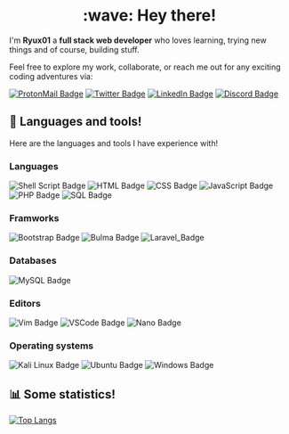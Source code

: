 <h1 align="center">:wave: Hey there!</h1>

I'm **Ryux01** a **full stack web developer** who loves learning, trying new things and of course, building stuff.

Feel free to explore my work, collaborate, or reach me out for any exciting coding adventures via:

[![ProtonMail Badge](https://img.shields.io/badge/-ProtonMail-blueviolet?style=flat-square&logo=ProtonMail&logoColor=white)](mailto:ryux01x@protonmail.com)
[![Twitter Badge](https://img.shields.io/badge/-Twitter-1CA0F1?style=flat-square&logo=twitter&logoColor=white)](https://twitter.com/ryux01_)
[![LinkedIn Badge](https://img.shields.io/badge/-LinkedIn-0A66C2?style=flat-square&logo=Linkedin&logoColor=white)](https://www.linkedin.com/in/melissah01/)
[![Discord Badge](https://img.shields.io/badge/-Discord-7289DA?style=flat-square&logo=Discord&logoColor=white)](https://discord.com/users/8877)

## :toolbox: Languages and tools!
Here are the languages and tools I have experience with!

### Languages
![Shell Script Badge](https://img.shields.io/badge/-Shell_Script-4EAA25?style=for-the-badge&logo=GNU+Bash&logoColor=white)
![HTML Badge](https://img.shields.io/badge/-HTML-E34F26?style=for-the-badge&logo=HTML5&logoColor=white)
![CSS Badge](https://img.shields.io/badge/-CSS-1572B6?style=for-the-badge&logo=CSS3&logoColor=white)
![JavaScript Badge](https://img.shields.io/badge/-JavaScript-F7DF1E?style=for-the-badge&logo=JavaScript&logoColor=black)
![PHP Badge](https://img.shields.io/badge/-PHP-3178C6?style=for-the-badge&logo=PHP&logoColor=white)
![SQL Badge](https://img.shields.io/badge/-SQL-blueviolet?style=for-the-badge&logo=SQL&logoColor=white)

### Framworks
![Bootstrap Badge](https://img.shields.io/badge/-Bootstrap-blueviolet?style=for-the-badge&logo=Bootstrap&logoColor=white)
![Bulma Badge](https://img.shields.io/badge/-Bulma-ff69b4?style=for-the-badge&logo=Bulma&logoColor=white)
![Laravel_Badge](https://img.shields.io/badge/Laravel-E4405F?style=for-the-badge&logo=Laravel&logoColor=white)

### Databases
![MySQL Badge](https://img.shields.io/badge/-MySQL-9cf?style=for-the-badge&logo=MySQL&logoColor=black)

### Editors
![Vim Badge](https://img.shields.io/badge/-Vim-019733?style=for-the-badge&logo=Vim&logoColor=white)
![VSCode Badge](https://img.shields.io/badge/-VSCode-007ACC?style=for-the-badge&logo=Visual+Studio+Code&logoColor=white)
![Nano Badge](https://img.shields.io/badge/-nano-blueviolet?style=for-the-badge&logo=nano&logoColor=white)

### Operating systems
![Kali Linux Badge](https://img.shields.io/badge/-Kali_Linux-557C94?style=for-the-badge&logo=Kali+Linux&logoColor=white)
![Ubuntu Badge](https://img.shields.io/badge/-Ubuntu-E95420?style=for-the-badge&logo=Ubuntu&logoColor=white)
![Windows Badge](https://img.shields.io/badge/-Windows-0078D6?style=for-the-badge&logo=Windows&logoColor=white)

## :bar_chart: Some statistics!
[![Top Langs](https://github-readme-stats.vercel.app/api/top-langs/?username=RyuX01&layout=compact)](https://github.com/anuraghazra/github-readme-stats)
